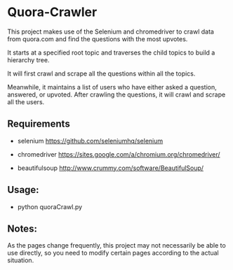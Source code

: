 # Quora-Crawler

This project makes use of the Selenium and chromedriver to crawl data from quora.com and find the questions with the most upvotes. 

It starts at a specified root topic and traverses the child topics to build a hierarchy tree. 

It will first crawl and scrape all the questions within all the topics. 

Meanwhile, it maintains a list of users who have either asked a question, answered, or upvoted. After crawling the questions, it will crawl and scrape all the users.


## Requirements
- selenium https://github.com/seleniumhq/selenium

- chromedriver https://sites.google.com/a/chromium.org/chromedriver/

- beautifulsoup http://www.crummy.com/software/BeautifulSoup/

## Usage:
- python quoraCrawl.py

## Notes:
As the pages change frequently, this project may not necessarily be able to use directly, so you need to modify certain pages according to the actual situation.
